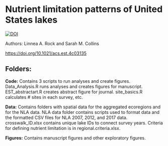 # Nutrient limitation patterns of United States lakes

[![DOI](https://zenodo.org/badge/465427641.svg)](https://zenodo.org/doi/10.5281/zenodo.12014772)

Authors: Linnea A. Rock and Sarah M. Collins

https://doi.org/10.1021/acs.est.4c03135

## Folders: 

**Code:** Contains 3 scripts to run analyses and create figures. Data_Analysis.R runs analyses and creates figures for manuscript. EST_abstractart.R creates abstract figure for journal. site_basics.R calculates # sites in each survey, etc.

**Data:** Contains folders with spatial data for the aggregated ecoregions and for the NLA data. NLA data folder contains scripts used to format data and the formatted CSV files for NLA 2007, 2012, and 2017 data. crosswalk_ID.xlsx contains unique lake IDs to connect survey years. Criteria for defining nutrient limitation is in regional.criteria.xlsx.

**Figures:** Contains manuscript figures and other exploratory figures. 


